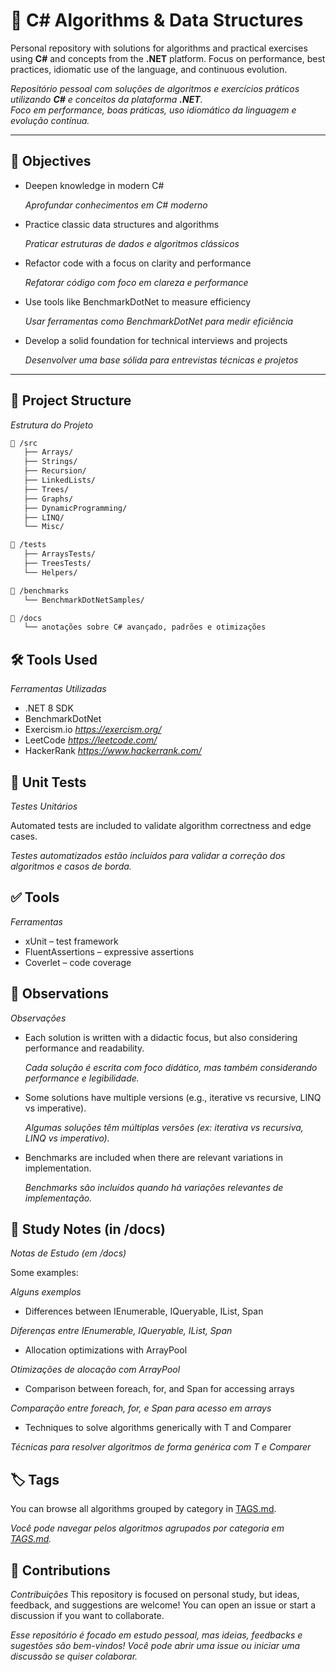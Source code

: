 # 🧠 C# Algorithms & Data Structures

Personal repository with solutions for algorithms and practical exercises using **C#** and concepts from the **.NET** platform. Focus on performance, best practices, idiomatic use of the language, and continuous evolution.

*Repositório pessoal com soluções de algoritmos e exercícios práticos utilizando **C#** e conceitos da plataforma **.NET**.  
Foco em performance, boas práticas, uso idiomático da linguagem e evolução contínua.*

---

## 🎯 Objectives

- Deepen knowledge in modern C#

  *Aprofundar conhecimentos em C# moderno*
- Practice classic data structures and algorithms
  
  *Praticar estruturas de dados e algoritmos clássicos*
- Refactor code with a focus on clarity and performance
  
  *Refatorar código com foco em clareza e performance*
- Use tools like BenchmarkDotNet to measure efficiency
  
  *Usar ferramentas como BenchmarkDotNet para medir eficiência*
- Develop a solid foundation for technical interviews and projects
  
  *Desenvolver uma base sólida para entrevistas técnicas e projetos*

---

## 📂 Project Structure
*Estrutura do Projeto*

```bash
📁 /src
   ├── Arrays/
   ├── Strings/
   ├── Recursion/
   ├── LinkedLists/
   ├── Trees/
   ├── Graphs/
   ├── DynamicProgramming/
   ├── LINQ/
   └── Misc/

📁 /tests
   ├── ArraysTests/
   ├── TreesTests/
   └── Helpers/

📁 /benchmarks
   └── BenchmarkDotNetSamples/

📁 /docs
   └── anotações sobre C# avançado, padrões e otimizações
```

## 🛠️ Tools Used
*Ferramentas Utilizadas*

- .NET 8 SDK
- BenchmarkDotNet
- Exercism.io
  *https://exercism.org/*
- LeetCode
  *https://leetcode.com/*
- HackerRank
  *https://www.hackerrank.com/*

## 🧪 Unit Tests
*Testes Unitários*

Automated tests are included to validate algorithm correctness and edge cases.

*Testes automatizados estão incluídos para validar a correção dos algoritmos e casos de borda.*

## ✅ Tools
*Ferramentas*
- xUnit – test framework
- FluentAssertions – expressive assertions
- Coverlet – code coverage

## 📌 Observations
*Observações*
- Each solution is written with a didactic focus, but also considering performance and readability.
  
  *Cada solução é escrita com foco didático, mas também considerando performance e legibilidade.*
- Some solutions have multiple versions (e.g., iterative vs recursive, LINQ vs imperative).
  
  *Algumas soluções têm múltiplas versões (ex: iterativa vs recursiva, LINQ vs imperativo).*
- Benchmarks are included when there are relevant variations in implementation.
  
  *Benchmarks são incluídos quando há variações relevantes de implementação.*

## 📘 Study Notes (in /docs)
*Notas de Estudo (em /docs)*

Some examples:

*Alguns exemplos*
- Differences between IEnumerable, IQueryable, IList, Span<T>

*Diferenças entre IEnumerable, IQueryable, IList, Span<T>*
- Allocation optimizations with ArrayPool
  
*Otimizações de alocação com ArrayPool*
- Comparison between foreach, for, and Span for accessing arrays
  
*Comparação entre foreach, for, e Span para acesso em arrays*
- Techniques to solve algorithms generically with T and Comparer<T>

*Técnicas para resolver algoritmos de forma genérica com T e Comparer<T>*

## 🏷️ Tags
You can browse all algorithms grouped by category in [TAGS.md](TAGS.md).

*Você pode navegar pelos algoritmos agrupados por categoria em [TAGS.md](TAGS.md).*

## 🤝 Contributions
*Contribuições*
This repository is focused on personal study, but ideas, feedback, and suggestions are welcome! 
You can open an issue or start a discussion if you want to collaborate.

*Esse repositório é focado em estudo pessoal, mas ideias, feedbacks e sugestões são bem-vindos!
Você pode abrir uma issue ou iniciar uma discussão se quiser colaborar.*
